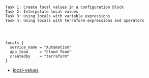 
```

Task 1: Create local values in a configuration block
Task 2: Interpolate local values
Task 3: Using locals with variable expressions
Task 4: Using locals with terraform expressions and operators


```

```


locals {
  service_name = "Automation"
  app_team     = "Cloud Team"
  createdby    = "terraform"
}

```


 - [local-values](https://github.com/btkrausen/hashicorp/blob/master/terraform/Hands-On%20Labs/Section%2009%20-%20Read%20Generate%20and%20Modify%20Configuration/01%20-%20Local_Values.md)

 
